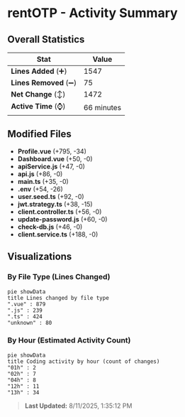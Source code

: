 # rentOTP - Activity Summary 

## Overall Statistics

| Stat                   | Value                                                             |
| ---------------------- | ----------------------------------------------------------------- |
| **Lines Added** (➕)   | 1547                                          |
| **Lines Removed** (➖) | 75                                        |
| **Net Change** (↕)    | 1472                |
| **Active Time** (⌚)   | 66 minutes |


## Modified Files
- **Profile.vue** (+795, -34)
- **Dashboard.vue** (+50, -0)
- **apiService.js** (+47, -0)
- **api.js** (+86, -0)
- **main.ts** (+35, -0)
- **.env** (+54, -26)
- **user.seed.ts** (+92, -0)
- **jwt.strategy.ts** (+38, -15)
- **client.controller.ts** (+56, -0)
- **update-password.js** (+60, -0)
- **check-db.js** (+46, -0)
- **client.service.ts** (+188, -0)

## Visualizations

### By File Type (Lines Changed)

```mermaid
pie showData
title Lines changed by file type
".vue" : 879
".js" : 239
".ts" : 424
"unknown" : 80
```

### By Hour (Estimated Activity Count)

```mermaid
pie showData
title Coding activity by hour (count of changes)
"01h" : 2
"02h" : 7
"04h" : 8
"12h" : 11
"13h" : 34
```


> **Last Updated:** 8/11/2025, 1:35:12 PM